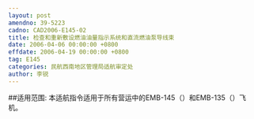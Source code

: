 ```yaml
---
layout: post
amendno: 39-5223
cadno: CAD2006-E145-02
title: 检查和重新敷设燃油油量指示系统和直流燃油泵导线束
date: 2006-04-06 00:00:00 +0800
effdate: 2006-04-19 00:00:00 +0800
tag: E145
categories: 民航西南地区管理局适航审定处
author: 李锐
---
```


##适用范围:
本适航指令适用于所有营运中的EMB-145（）和EMB-135（）飞机。

